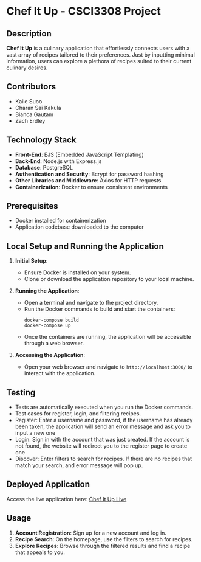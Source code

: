 # Chef It Up - CSCI3308 Project

## Description
**Chef It Up** is a culinary application that effortlessly connects users with a vast array of recipes tailored to their preferences. Just by inputting minimal information, users can explore a plethora of recipes suited to their current culinary desires.

## Contributors
- Kaile Suoo
- Charan Sai Kakula
- Bianca Gautam
- Zach Erdley

## Technology Stack
- **Front-End**: EJS (Embedded JavaScript Templating)
- **Back-End**: Node.js with Express.js
- **Database**: PostgreSQL
- **Authentication and Security**: Bcrypt for password hashing
- **Other Libraries and Middleware**: Axios for HTTP requests
- **Containerization**: Docker to ensure consistent environments

## Prerequisites
- Docker installed for containerization
- Application codebase downloaded to the computer

## Local Setup and Running the Application
1. **Initial Setup**:
   - Ensure Docker is installed on your system.
   - Clone or download the application repository to your local machine.

2. **Running the Application**:
   - Open a terminal and navigate to the project directory.
   - Run the Docker commands to build and start the containers:
     ```
     docker-compose build
     docker-compose up
     ```
   - Once the containers are running, the application will be accessible through a web browser.

3. **Accessing the Application**:
   - Open your web browser and navigate to `http://localhost:3000/` to interact with the application.

## Testing
- Tests are automatically executed when you run the Docker commands.
- Test cases for register, login, and filtering recipes.
- Register: Enter a username and password, if the username has already been taken, the application will send an error message and ask you to input a new one
- Login: Sign in with the account that was just created. If the account is not found, the website will redirect you to the register page to create one
- Discover: Enter filters to search for recipes. If there are no recipes that match your search, and error message will pop up.

## Deployed Application
Access the live application here: [Chef It Up Live](http://recitation-11-team-04.eastus.cloudapp.azure.com:3000/)

## Usage
1. **Account Registration**: Sign up for a new account and log in.
2. **Recipe Search**: On the homepage, use the filters to search for recipes.
3. **Explore Recipes**: Browse through the filtered results and find a recipe that appeals to you.
